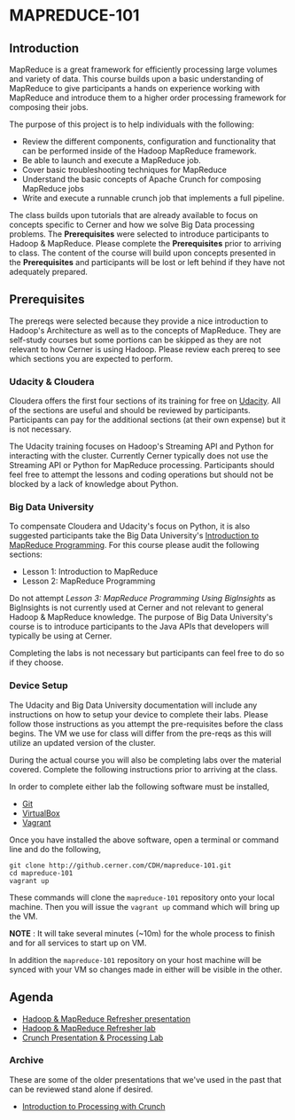 # MAPREDUCE-101 


## Introduction

MapReduce is a great framework for efficiently processing large volumes and variety of data.  This course builds upon a basic understanding of
MapReduce to give participants a hands on experience working with MapReduce and introduce them to a higher order processing framework for composing their jobs.

The purpose of this project is to help individuals with the following:

* Review the different components, configuration and functionality that can be performed inside of the Hadoop MapReduce framework.
* Be able to launch and execute a MapReduce job.
* Cover basic troubleshooting techniques for MapReduce
* Understand the basic concepts of Apache Crunch for composing MapReduce jobs
* Write and execute a runnable crunch job that implements a full pipeline.

The class builds upon tutorials that are already available to focus on concepts specific to Cerner and how we solve Big Data processing problems.  The **Prerequisites** were 
selected to introduce participants to Hadoop & MapReduce.  Please complete the **Prerequisites** prior to arriving to class.  The content of the course will build upon concepts presented in the **Prerequisites** and participants will be lost or left behind if they have not adequately prepared.

## Prerequisites

The prereqs were selected because they provide a nice introduction to Hadoop's Architecture as well as to the concepts of MapReduce.  They are
self-study courses but some portions can be skipped as they are not relevant to how Cerner is using Hadoop.  Please review each prereq to see which sections
you are expected to perform.

### Udacity & Cloudera

Cloudera offers the first four sections of its training for free on [Udacity](http://www.cloudera.com/content/cloudera/en/training/courses/udacity/mapreduce.html).
All of the sections are useful and should be reviewed by participants.  Participants can pay for the additional sections (at their own expense) but it is not necessary.

The Udacity training focuses on Hadoop's Streaming API and Python for interacting with the cluster.  Currently Cerner typically does not use the Streaming
API or Python for MapReduce processing.  Participants should feel free to attempt the lessons and coding operations but should not be blocked by a lack of knowledge
about Python.

### Big Data University

To compensate Cloudera and Udacity's focus on Python, it is also suggested participants take the Big Data University's
[Introduction to MapReduce Programming](http://bigdatauniversity.com/bdu-wp/bdu-course/introduction-to-mapreduce-programming/).  For this course please audit
the following sections:

* Lesson 1: Introduction to MapReduce
* Lesson 2: MapReduce Programming

Do not attempt *Lesson 3: MapReduce Programming Using BigInsights* as BigInsights is not currently used at Cerner and not relevant to general Hadoop & MapReduce knowledge.
The purpose of Big Data University's course is to introduce participants to the Java APIs that developers will typically be using at Cerner.

Completing the labs is not necessary but participants can feel free to do so if they choose.

### Device Setup

The Udacity and Big Data University documentation will include any instructions on how to setup your device to complete their labs.  Please follow those instructions as you attempt the pre-requisites before the class begins.  The VM we use for class will differ from the pre-reqs as this will utilize an updated version of the cluster.

During the actual course you will also be completing labs over the material covered.  Complete the following instructions prior to arriving at the class.

In order to complete either lab the following software must be installed,

 * [Git](http://git-scm.com/book/en/Getting-Started-Installing-Git)
 * [VirtualBox](https://www.virtualbox.org/wiki/Downloads)
 * [Vagrant](http://www.vagrantup.com/downloads.html)

Once you have installed the above software, open a terminal or command line and do the following,

    git clone http://github.cerner.com/CDH/mapreduce-101.git
    cd mapreduce-101
    vagrant up

These commands will clone the `mapreduce-101` repository onto your local machine. Then you will issue the `vagrant up` command 
which will bring up the VM.

**NOTE** : It will take several minutes (~10m) for the whole process to finish and for all services to start up on VM.

In addition the `mapreduce-101` repository on your host machine will be synced with your VM so changes made in either will 
be visible in the other.

## Agenda

* [Hadoop & MapReduce Refresher presentation](https://docs.google.com/presentation/d/16oeJUEYxxwMDGQhHPTqJ0Pxlv5YMlRVlOGDVDrq3HtM)
* [Hadoop & MapReduce Refresher lab](hadoop/README.md)
* [Crunch Presentation & Processing Lab](crunch/README.md)

### Archive

These are some of the older presentations that we've used in the past that can be reviewed stand alone if desired.

* [Introduction to Processing with Crunch](https://docs.google.com/presentation/d/1TnLU5ZaigrR7R4Fkj55zWfFJ1Xcl9FvKaL4h0B9a6-o/edit?usp=sharing)

